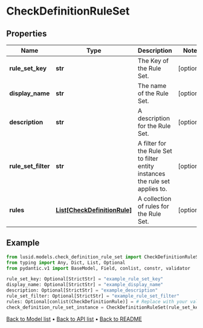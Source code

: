 # CheckDefinitionRuleSet

## Properties
Name | Type | Description | Notes
------------ | ------------- | ------------- | -------------
**rule_set_key** | **str** | The Key of the Rule Set. | [optional] 
**display_name** | **str** | The name of the Rule Set. | [optional] 
**description** | **str** | A description for the Rule Set. | [optional] 
**rule_set_filter** | **str** | A filter for the Rule Set to filter entity instances the rule set applies to. | [optional] 
**rules** | [**List[CheckDefinitionRule]**](CheckDefinitionRule.md) | A collection of rules for the Rule Set. | [optional] 
## Example

```python
from lusid.models.check_definition_rule_set import CheckDefinitionRuleSet
from typing import Any, Dict, List, Optional
from pydantic.v1 import BaseModel, Field, conlist, constr, validator

rule_set_key: Optional[StrictStr] = "example_rule_set_key"
display_name: Optional[StrictStr] = "example_display_name"
description: Optional[StrictStr] = "example_description"
rule_set_filter: Optional[StrictStr] = "example_rule_set_filter"
rules: Optional[conlist(CheckDefinitionRule)] = # Replace with your value
check_definition_rule_set_instance = CheckDefinitionRuleSet(rule_set_key=rule_set_key, display_name=display_name, description=description, rule_set_filter=rule_set_filter, rules=rules)

```

[Back to Model list](../README.md#documentation-for-models) &#8226; [Back to API list](../README.md#documentation-for-api-endpoints) &#8226; [Back to README](../README.md)

